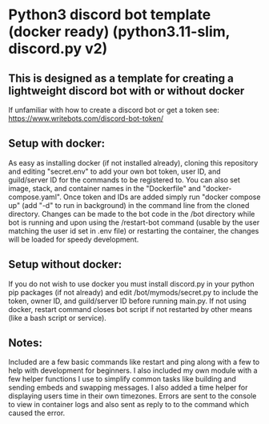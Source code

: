 # Python3 discord bot template (docker ready) (python3.11-slim, discord.py v2)

## This is designed as a template for creating a lightweight discord bot with or without docker
If unfamiliar with how to create a discord bot or get a token see: https://www.writebots.com/discord-bot-token/

## Setup with docker:
As easy as installing docker (if not installed already), cloning this repository and editing "secret.env" to add your own bot token, user ID, and guild/server ID for the commands to be registered to. You can also set image, stack, and container names in the "Dockerfile" and "docker-compose.yaml".  Once token and IDs are added simply run "docker compose up" (add "-d" to run in background) in the command line from the cloned directory.  Changes can be made to the bot code in the /bot directory while bot is running and upon using the /restart-bot command (usable by the user matching the user id set in .env file) or restarting the container, the changes will be loaded for speedy development.

## Setup without docker:
If you do not wish to use docker you must install discord.py in your python pip packages (if not already) and edit /bot/mymods/secret.py to include the token, owner ID, and guild/server ID before running main.py.  If not using docker, restart command closes bot script if not restarted by other means (like a bash script or service).

## Notes:
Included are a few basic commands like restart and ping along with a few to help with development for beginners.  I also included my own module with a few helper functions I use to simplify common tasks like building and sending embeds and swapping messages.  I also added a time helper for displaying users time in their own timezones.  Errors are sent to the console to view in container logs and also sent as reply to to the command which caused the error.
